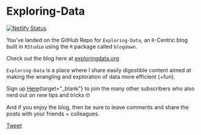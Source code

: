# Exploring-Data

[![Netlify Status](https://api.netlify.com/api/v1/badges/bd51c572-9f48-4007-9386-4b4df0e50090/deploy-status)](https://app.netlify.com/sites/exploringdata/deploys)

You've landed on the GitHub Repo for `Exploring-Data`, an `R`-Centric blog built in `RStudio` using the `R` package called `blogdown`.

Check out the blog here at [exploringdata.org](https://www.exploringdata.org/)

`Exploring-Data` is a place where I share easily digestible content aimed at making the wrangling and exploration of data more efficient (+fun).

Sign up [Here](https://tinyletter.com/dexters-analytics){target="_blank"} to join the many other subscribers who also nerd out on new tips and tricks 🤓

And if you enjoy the blog, then be sure to leave comments and share the posts with your friends + colleagues.

<a href="https://twitter.com/share?ref_src=twsrc%5Etfw" class="twitter-share-button" data-show-count="false">Tweet</a><script async src="https://platform.twitter.com/widgets.js" charset="utf-8"></script> 